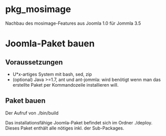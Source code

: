 # pkg_mosimage
Nachbau des mosimage-Features aus Joomla 1.0 für Jommla 3.5

# Joomla-Paket bauen

## Voraussetzungen
* U*x-artiges System mit bash, sed, zip
* (optional) Java >=1.7, ant und ant-jommla: wird benötigt wenn man das erstellte Paket per Kommandozeile installieren will.

## Paket bauen
Der Aufruf von 
    ./bin/build

Das installationsfähige Joomla-Paket befindet sich im Ordner ./deploy. Dieses Paket enthält alle nötiges inkl. der Sub-Packages.


